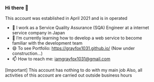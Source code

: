 ### Hi there 👋

This account was established in April 2021 and is in operated

- 🔭 I work as a Service Quality Assurance (SQA) Engineer at a internet service company in Japan
- 🌱 I’m currently learning how to develop a web service to become familiar with the development team
- 😄 To see Portfolio: https://grayfox1031.github.io/ (Now under construction...)
- 📫 How to reach me: iamgrayfox1031@gmail.com

[Important]
This account has nothing to do with my main job
Also, all activities of this account are carried out outside business hours


<!--
- 👯 I’m looking to collaborate on ...
- 🤔 I’m looking for help with ...
- 💬 Ask me about ...
- ⚡ Fun fact: ...
-->
